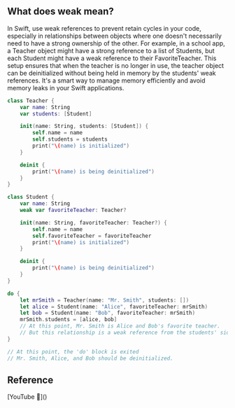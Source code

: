 ## What does weak mean?

In Swift, use weak references to prevent retain cycles in your code, especially in relationships between objects where one doesn't necessarily need to have a strong ownership of the other. For example, in a school app, a Teacher object might have a strong reference to a list of Students, but each Student might have a weak reference to their FavoriteTeacher. This setup ensures that when the teacher is no longer in use, the teacher object can be deinitialized without being held in memory by the students' weak references. It's a smart way to manage memory efficiently and avoid memory leaks in your Swift applications.

```swift
class Teacher {
    var name: String
    var students: [Student]

    init(name: String, students: [Student]) {
        self.name = name
        self.students = students
        print("\(name) is initialized")
    }

    deinit {
        print("\(name) is being deinitialized")
    }
}

class Student {
    var name: String
    weak var favoriteTeacher: Teacher?

    init(name: String, favoriteTeacher: Teacher?) {
        self.name = name
        self.favoriteTeacher = favoriteTeacher
        print("\(name) is initialized")
    }

    deinit {
        print("\(name) is being deinitialized")
    }
}

do {
    let mrSmith = Teacher(name: "Mr. Smith", students: [])
    let alice = Student(name: "Alice", favoriteTeacher: mrSmith)
    let bob = Student(name: "Bob", favoriteTeacher: mrSmith)
    mrSmith.students = [alice, bob]
    // At this point, Mr. Smith is Alice and Bob's favorite teacher.
    // But this relationship is a weak reference from the students' side.
}

// At this point, the 'do' block is exited
// Mr. Smith, Alice, and Bob should be deinitialized.
```

## Reference

[YouTube 👀]\(\)